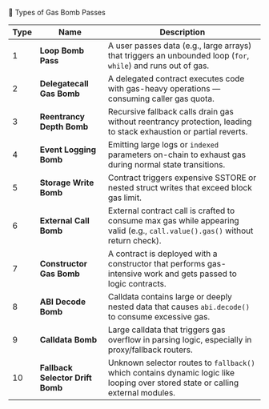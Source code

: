 🔢 Types of Gas Bomb Passes

| Type | Name                             | Description                                                                                                                      |
| ---- | -------------------------------- | -------------------------------------------------------------------------------------------------------------------------------- |
| 1    | **Loop Bomb Pass**               | A user passes data (e.g., large arrays) that triggers an unbounded loop (`for`, `while`) and runs out of gas.                    |
| 2    | **Delegatecall Gas Bomb**        | A delegated contract executes code with gas-heavy operations — consuming caller gas quota.                                       |
| 3    | **Reentrancy Depth Bomb**        | Recursive fallback calls drain gas without reentrancy protection, leading to stack exhaustion or partial reverts.                |
| 4    | **Event Logging Bomb**           | Emitting large logs or `indexed` parameters on-chain to exhaust gas during normal state transitions.                             |
| 5    | **Storage Write Bomb**           | Contract triggers expensive SSTORE or nested struct writes that exceed block gas limit.                                          |
| 6    | **External Call Bomb**           | External contract call is crafted to consume max gas while appearing valid (e.g., `call.value().gas()` without return check).    |
| 7    | **Constructor Gas Bomb**         | A contract is deployed with a constructor that performs gas-intensive work and gets passed to logic contracts.                   |
| 8    | **ABI Decode Bomb**              | Calldata contains large or deeply nested data that causes `abi.decode()` to consume excessive gas.                               |
| 9    | **Calldata Bomb**                | Large calldata that triggers gas overflow in parsing logic, especially in proxy/fallback routers.                                |
| 10   | **Fallback Selector Drift Bomb** | Unknown selector routes to `fallback()` which contains dynamic logic like looping over stored state or calling external modules. |
